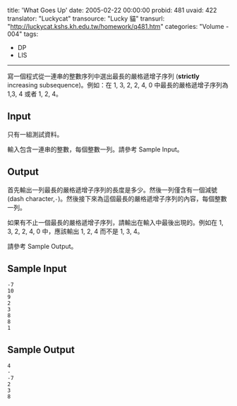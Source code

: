 title: 'What Goes Up'
date: 2005-02-22 00:00:00
probid: 481
uvaid: 422
translator: "Luckycat"
transource: "Lucky 貓"
transurl: "http://luckycat.kshs.kh.edu.tw/homework/q481.htm"
categories: "Volume - 004"
tags:
- DP
- LIS
---

寫一個程式從一連串的整數序列中選出最長的嚴格遞增子序列 (**strictly** increasing subsequence)。例如：在 1, 3, 2, 2, 4, 0 中最長的嚴格遞增子序列為 1,3, 4 或者 1, 2, 4。

## Input ##

只有一組測試資料。

輸入包含一連串的整數，每個整數一列。請參考 Sample Input。

## Output ##

首先輸出一列最長的嚴格遞增子序列的長度是多少。然後一列僅含有一個減號 (dash character,`-`)。然後接下來為這個最長的嚴格遞增子序列的內容，每個整數一列。

如果有不止一個最長的嚴格遞增子序列，請輸出在輸入中最後出現的。例如在 1, 3, 2, 2, 4, 0 中，應該輸出 1, 2, 4 而不是 1, 3, 4。

請參考 Sample Output。

## Sample Input ##

	-7
	10
	9
	2
	3
	8
	8
	1

## Sample Output ##

	4
	-
	-7
	2
	3
	8